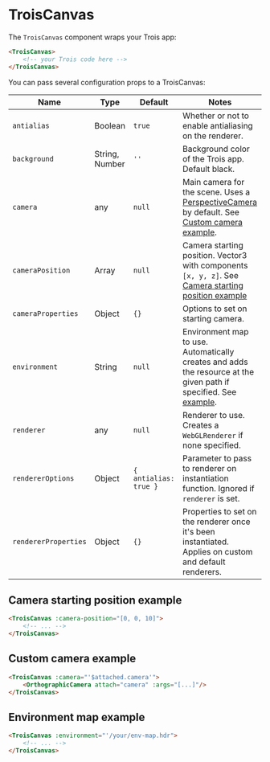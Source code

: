 # TroisCanvas

The `TroisCanvas` component wraps your Trois app:

```html
<TroisCanvas>
    <!-- your Trois code here -->
</TroisCanvas>
```

You can pass several configuration props to a TroisCanvas:

| Name                 | Type           | Default               | Notes                                                                                                                                                                                        |
| -------------------- | -------------- | --------------------- | -------------------------------------------------------------------------------------------------------------------------------------------------------------------------------------------- |
| `antialias`          | Boolean        | `true`                | Whether or not to enable antialiasing on the renderer.                                                                                                                                       |
| `background`         | String, Number | `''`                  | Background color of the Trois app. Default black.                                                                                                                                            |
| `camera`             | any            | `null`                | Main camera for the scene. Uses a [PerspectiveCamera](https://threejs.org/docs/?q=perspec#api/en/cameras/PerspectiveCamera) by default. See [Custom camera example](#custom-camera-example). |
| `cameraPosition`     | Array          | `null`                | Camera starting position. Vector3 with components `[x, y, z]`. See [Camera starting position example](#camera-starting-position-example)                                                     |
| `cameraProperties`   | Object         | `{}`                  | Options to set on starting camera.                                                                                                                                                           |
| `environment`        | String         | `null`                | Environment map to use. Automatically creates and adds the resource at the given path if specified. See [example](#environment-map-example).                                                 |
| `renderer`           | any            | `null`                | Renderer to use. Creates a `WebGLRenderer` if none specified.                                                                                                                                |
| `rendererOptions`    | Object         | `{ antialias: true }` | Parameter to pass to renderer on instantiation function. Ignored if `renderer` is set.                                                                                                       |
| `rendererProperties` | Object         | `{}`                  | Properties to set on the renderer once it's been instantiated. Applies on custom and default renderers.                                                                                      |


## Camera starting position example
```html
<TroisCanvas :camera-position="[0, 0, 10]">
    <!-- ... -->
</TroisCanvas>
```

## Custom camera example
```html
<TroisCanvas :camera="'$attached.camera'">
    <OrthographicCamera attach="camera" :args="[...]"/>
</TroisCanvas>
```

## Environment map example
```html
<TroisCanvas :environment="'/your/env-map.hdr">
    <!-- ... -->
</TroisCanvas>
```